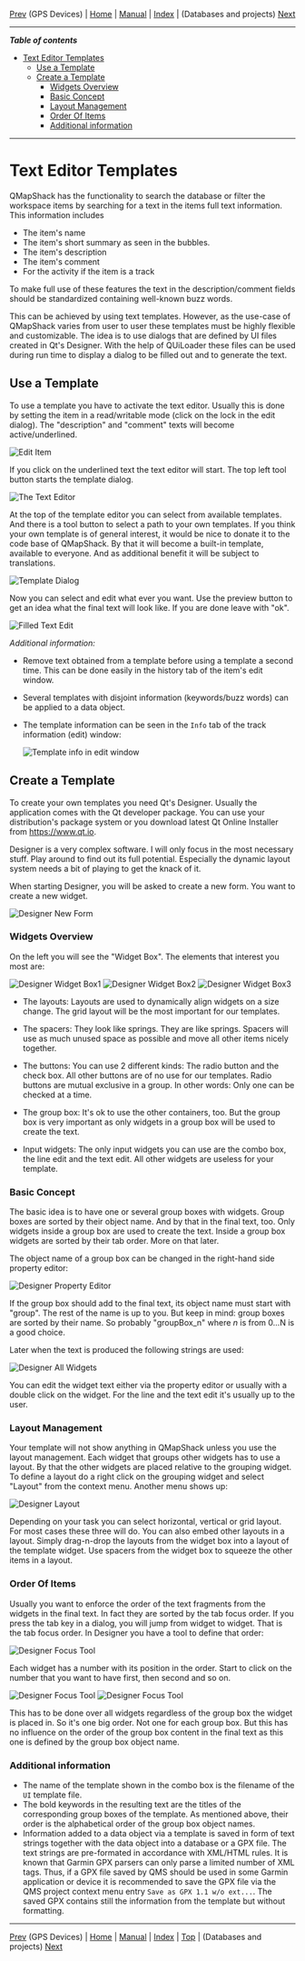 [Prev](DocGisDevices) (GPS Devices) | [Home](Home) | [Manual](DocMain) | [Index](AxAdvIndex) | (Databases and projects) [Next](AdvProjects)
- - -

***Table of contents***

* [Text Editor Templates](#text-editor-templates)
    * [Use a Template](#use-a-template)
    * [Create a Template](#create-a-template)
        * [Widgets Overview](#widgets-overview)
        * [Basic Concept](#basic-concept)
        * [Layout Management](#layout-management)
        * [Order Of Items](#order-of-items)
        * [Additional information](#additional-information)

* * * * * * * * * *
 
# Text Editor Templates

QMapShack has the functionality to search the database or filter the workspace items by searching for a text in the items full text information. This information includes

* The item's name
* The item's short summary as seen in the bubbles.
* The item's description
* The item's comment
* For the activity if the item is a track

To make full use of these features the text in the description/comment fields should be standardized containing well-known buzz words.

This can be achieved by using text templates. However, as the use-case of QMapShack varies from user to user these templates must be 
highly flexible and customizable. The idea is to use dialogs that are defined by UI files created in Qt's Designer. With the help of QUiLoader 
these files can be used during run time to display a dialog to be filled out and to generate the text.

## Use a Template

To use a template you have to activate the text editor. Usually this is done by setting the item in a read/writable mode (click on the lock in the edit 
dialog). The "description" and "comment" texts will become active/underlined.

![Edit Item](images/DocGisTemplates/EditItem.png "Edit Item")

If you click on the underlined text the text editor will start. The top left tool button starts the template dialog.

![The Text Editor](images/DocGisTemplates/TextEdit.png "The Text Editor")

At the top of the template editor you can select from available templates. And there is a tool button to select a path to your own templates. 
If you think your own template is of general interest, it would be nice to donate it to the code base of QMapShack. By that it will become a 
built-in template, available to everyone. And as additional benefit it will be subject to translations. 

![Template Dialog](images/DocGisTemplates/TemplateDialog.png "Template Dialog")

Now you can select and edit what ever you want. Use the preview button to get an idea what the final text will look like. If you are done leave with "ok".

![Filled Text Edit](images/DocGisTemplates/TextEditFilled.png "Filled Text Edit")

*Additional information:*

* Remove text obtained from a template before using a template a second time. This can be done easily in the history tab of the item's edit window.
* Several templates with disjoint information (keywords/buzz words) can be applied to a data object.
* The template information can be seen in the `Info` tab of the track information (edit) window:

    ![Template info in edit window](images/DocGisTemplates/TrkTemplate.png "Template info in track edit window")


## Create a Template

To create your own templates you need Qt's Designer. Usually the application comes with the Qt developer package. 
You can use your distribution's package system or you download latest Qt Online Installer from https://www.qt.io.

Designer is a very complex software. I will only focus in the most necessary stuff. Play around to find out its full potential. 
Especially the dynamic layout system needs a bit of playing to get the knack of it. 

When starting Designer, you will be asked to create a new form. You want to create a new widget.

![Designer New Form](images/DocGisTemplates/DesignerNewForm.png "Designer New Form")

### Widgets Overview
On the left you will see the "Widget Box". The elements that interest you most are:

![Designer Widget Box1](images/DocGisTemplates/DesignerWidgetBox1.png "Designer Widget Box1") 
![Designer Widget Box2](images/DocGisTemplates/DesignerWidgetBox2.png "Designer Widget Box2") 
![Designer Widget Box3](images/DocGisTemplates/DesignerWidgetBox3.png "Designer Widget Box3")

* The layouts:
  Layouts are used to dynamically align widgets on a size change. The grid layout will be the most important for our templates.
  
* The spacers:
  They look like springs. They are like springs. Spacers will use as much unused space as possible and move all other items nicely together.
  
* The buttons:
  You can use 2 different kinds: The radio button and the check box. All other buttons are of no use for our templates. 
  Radio buttons are mutual exclusive in a group. In other words: Only one can be checked at a time.
  
* The group box:
  It's ok to use the other containers, too. But the group box is very important as only widgets in a group box will be used to create the text.
  
* Input widgets:
  The only input widgets you can use are the combo box, the line edit and the text edit. All other widgets are useless for your template.

### Basic Concept

The basic idea is to have one or several group boxes with widgets. Group boxes are sorted by their object name. And by that in the final text, too. 
Only widgets inside a group box are used to create the text. Inside a group box widgets are sorted by their tab order. More on that later.
 
The object name of a group box can be changed in the right-hand side property editor:

![Designer Property Editor](images/DocGisTemplates/DesignerPropertyEditor.png "Designer Property Editor") 

If the group box should add to the final text, its object name must start with "group". The rest of the name is up to you. 
But keep in mind: group boxes are sorted by their name. So probably "groupBox_n" where *n* is from 0...N is a good choice.

Later when the text is produced the following strings are used:

![Designer All Widgets](images/DocGisTemplates/DesignerAllWidgets.png "Designer All Widgets") 


You can edit the widget text either via the property editor or usually with a double click on the widget. For the line and the text edit it's usually up to the user.

### Layout Management

Your template will not show anything in QMapShack unless you use the layout management. Each widget that groups other widgets has to use a layout. By that the other widgets are placed relative to the grouping widget. To define a layout do a right click on the grouping widget and select "Layout" from the context menu. Another menu shows up:

![Designer Layout](images/DocGisTemplates/DesignerLayout.png "Designer Layout") 

Depending on your task you can select horizontal, vertical or grid layout. For most cases these three will do. You can also embed other layouts in a layout. Simply drag-n-drop the layouts from the widget box into a layout of the template widget. Use spacers from the widget box to squeeze the other items in a layout.


### Order Of Items

Usually you want to enforce the order of the text fragments from the widgets in the final text. In fact they are sorted by the tab focus order. 
If you press the tab key in a dialog, you will jump from widget to widget. That is the tab focus order. In Designer you have a tool to define that order:

![Designer Focus Tool](images/DocGisTemplates/DesignerFocusTool.png "Designer Focus Tool")

Each widget has a number with its position in the order. Start to click on the number that you want to have first, then second and so on.

![Designer Focus Tool](images/DocGisTemplates/DesignerFocusTool1.png "Designer Focus Tool") 
![Designer Focus Tool](images/DocGisTemplates/DesignerFocusTool2.png "Designer Focus Tool") 

This has to be done over all widgets regardless of the group box the widget is placed in. So it's one big order. 
Not one for each group box. But this has no influence on the order of the group box content in the final text as this one is defined by the group box object name.

### Additional information

* The name of the template shown in the combo box is the filename of the `UI` template file.
* The bold keywords in the resulting text are the titles of the corresponding group boxes of the template. As mentioned above, their order is the alphabetical order of the group box object names.
* Information added to a data object via a template is saved in form of text strings together with the data object into a database or a GPX file. The text strings are
  pre-formated in accordance with XML/HTML rules. It is known that Garmin GPX parsers can only parse a limited number of XML tags. Thus, if a GPX file saved by QMS 
  should be used in some Garmin application or device it is recommended to save the GPX file via the QMS project context menu entry `Save as GPX 1.1 w/o ext...`. 
  The saved GPX contains still the information from the template but without formatting.  

- - -
[Prev](DocGisDevices) (GPS Devices) | [Home](Home) | [Manual](DocMain) | [Index](AxAdvIndex) | [Top](#) | (Databases and projects) [Next](AdvProjects)

